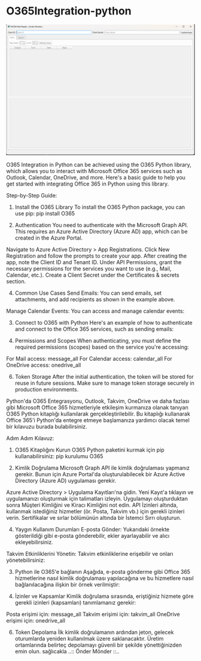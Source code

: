 # O365Integration-python
![Resim Açıklaması](images/ekran.png)

O365 Integration in Python can be achieved using the O365 Python library, which allows you to interact with Microsoft Office 365 services such as Outlook, Calendar, OneDrive, and more. Here's a basic guide to help you get started with integrating Office 365 in Python using this library.

Step-by-Step Guide:
1. Install the O365 Library
To install the O365 Python package, you can use pip:
pip install O365

2. Authentication
You need to authenticate with the Microsoft Graph API. This requires an Azure Active Directory (Azure AD) app, which can be created in the Azure Portal.

Navigate to Azure Active Directory > App Registrations.
Click New Registration and follow the prompts to create your app.
After creating the app, note the Client ID and Tenant ID.
Under API Permissions, grant the necessary permissions for the services you want to use (e.g., Mail, Calendar, etc.).
Create a Client Secret under the Certificates & secrets section.

4. Common Use Cases
Send Emails: You can send emails, set attachments, and add recipients as shown in the example above.

Manage Calendar Events: You can access and manage calendar events:

3. Connect to O365 with Python
Here's an example of how to authenticate and connect to the Office 365 services, such as sending emails:


5. Permissions and Scopes
When authenticating, you must define the required permissions (scopes) based on the service you're accessing:

For Mail access: message_all
For Calendar access: calendar_all
For OneDrive access: onedrive_all


6. Token Storage
After the initial authentication, the token will be stored for reuse in future sessions. Make sure to manage token storage securely in production environments.


Python'da O365 Entegrasyonu, Outlook, Takvim, OneDrive ve daha fazlası gibi Microsoft Office 365 hizmetleriyle etkileşim kurmanıza olanak tanıyan O365 Python kitaplığı kullanılarak gerçekleştirilebilir. Bu kitaplığı kullanarak Office 365'i Python'da entegre etmeye başlamanıza yardımcı olacak temel bir kılavuzu burada bulabilirsiniz.

Adım Adım Kılavuz:
1. O365 Kitaplığını Kurun
O365 Python paketini kurmak için pip kullanabilirsiniz:
pip kurulumu O365

2. Kimlik Doğrulama
Microsoft Graph API ile kimlik doğrulaması yapmanız gerekir. Bunun için Azure Portal'da oluşturulabilecek bir Azure Active Directory (Azure AD) uygulaması gerekir.

Azure Active Directory > Uygulama Kayıtları'na gidin.
Yeni Kayıt'a tıklayın ve uygulamanızı oluşturmak için talimatları izleyin.
Uygulamayı oluşturduktan sonra Müşteri Kimliğini ve Kiracı Kimliğini not edin.
API İzinleri altında, kullanmak istediğiniz hizmetler (ör. Posta, Takvim vb.) için gerekli izinleri verin.
Sertifikalar ve sırlar bölümünün altında bir İstemci Sırrı oluşturun.

4. Yaygın Kullanım Durumları
E-posta Gönder: Yukarıdaki örnekte gösterildiği gibi e-posta gönderebilir, ekler ayarlayabilir ve alıcı ekleyebilirsiniz.

Takvim Etkinliklerini Yönetin: Takvim etkinliklerine erişebilir ve onları yönetebilirsiniz:

3. Python ile O365'e bağlanın
Aşağıda, e-posta gönderme gibi Office 365 hizmetlerine nasıl kimlik doğrulaması yapılacağına ve bu hizmetlere nasıl bağlanılacağına ilişkin bir örnek verilmiştir:


5. İzinler ve Kapsamlar
Kimlik doğrulama sırasında, eriştiğiniz hizmete göre gerekli izinleri (kapsamları) tanımlamanız gerekir:

Posta erişimi için: message_all
Takvim erişimi için: takvim_all
OneDrive erişimi için: onedrive_all


6. Token Depolama
İlk kimlik doğrulamanın ardından jeton, gelecek oturumlarda yeniden kullanılmak üzere saklanacaktır. Üretim ortamlarında belirteç depolamayı güvenli bir şekilde yönettiğinizden emin olun.
sağlıcakla ..:: Önder Mönder ::..
